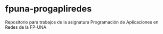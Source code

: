 # fpuna-progapliredes
Repositorio para trabajos de la asignatura Programación de Aplicaciones en Redes de la FP-UNA
